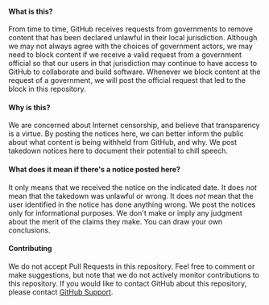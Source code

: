 #### What is this?
From time to time, GitHub receives requests from governments to remove content that has been declared unlawful in their local jurisdiction. Although we may not always agree with the choices of government actors, we may need to block content if we receive a valid request from a government official so that our users in that jurisdiction may continue to have access to GitHub to collaborate and build software. Whenever we block content at the request of a government, we will post the official request that led to the block in this repository. 

#### Why is this?
We are concerned about Internet censorship, and believe that transparency is a virtue. By posting the notices here, we can better inform the public about what content is being withheld from GitHub, and why. We post takedown notices here to document their potential to chill speech.

#### What does it mean if there's a notice posted here?
It only means that we received the notice on the indicated date.  It does *not* mean that the takedown was unlawful or wrong. It does *not* mean that the user identified in the notice has done anything wrong. We post the notices only for informational purposes. We don't make or imply any judgment about the merit of the claims they make. You can draw your own conclusions.

#### Contributing
We do not accept Pull Requests in this repository. Feel free to comment or make suggestions, but note that we do not actively monitor contributions to this repository. If you would like to contact GitHub about this repository, please contact [GitHub Support](https://github.com/contact/).

